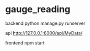 # gauge_reading

backend
python manage.py runserver

api
http://127.0.0.1:8000/api/MyData/

frontend
npm start
